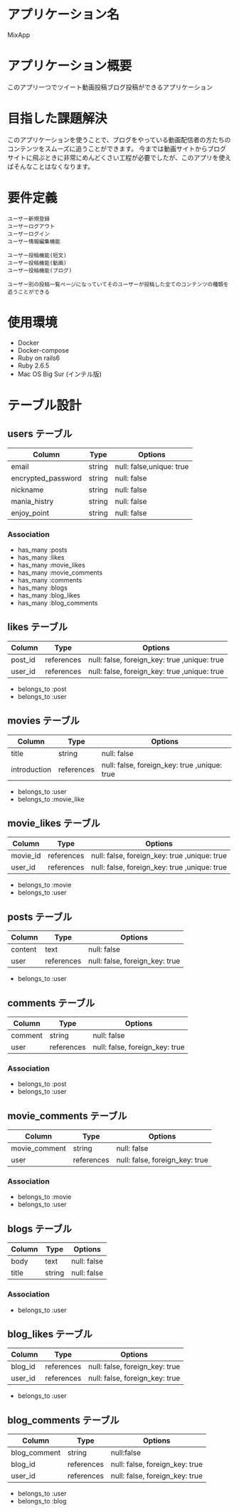 # アプリケーション名
MixApp

# アプリケーション概要
このアプリ一つでツイート動画投稿ブログ投稿ができるアプリケーション

# 目指した課題解決
このアプリケーションを使うことで、ブログをやっている動画配信者の方たちのコンテンツをスムーズに追うことができます。
今までは動画サイトからブログサイトに飛ぶときに非常にめんどくさい工程が必要でしたが、このアプリを使えばそんなことはなくなります。

# 要件定義
```ユーザー機能
ユーザー新規登録
ユーザーログアウト
ユーザーログイン
ユーザー情報編集機能

```

```投稿機能
ユーザー投稿機能(短文)
ユーザー投稿機能(動画)
ユーザー投稿機能(ブログ)
```

```プロフィール機能
ユーザー別の投稿一覧ページになっていてそのユーザーが投稿した全てのコンテンツの種類を追うことができる
```
# 使用環境
- Docker
- Docker-compose 
- Ruby on rails6
- Ruby 2.6.5
- Mac OS Big Sur (インテル版)

# テーブル設計

## users テーブル

| Column   | Type   | Options     |
| -------- | ------ | ----------- |
| email    | string | null: false,unique: true |
| encrypted_password | string | null: false |
| nickname |string  | null: false |
| mania_histry|string  | null: false |
| enjoy_point |string  | null: false |

### Association
- has_many :posts
- has_many :likes
- has_many :movie_likes
- has_many :movie_comments
- has_many :comments
- has_many :blogs
- has_many :blog_likes
- has_many :blog_comments
## likes テーブル

| Column   | Type   | Options     |
| -------- | ------ | ----------- |
| post_id  | references | null: false, foreign_key: true ,unique: true |
| user_id  | references | null: false, foreign_key: true ,unique: true |

- belongs_to :post
- belongs_to :user

## movies テーブル

| Column   | Type   | Options     |
| -------- | ------ | ----------- |
| title    | string | null: false |
| introduction  | references | null: false, foreign_key: true ,unique: true |

- belongs_to :user
- belongs_to :movie_like


## movie_likes テーブル

| Column   | Type   | Options     |
| -------- | ------ | ----------- |
| movie_id  | references | null: false, foreign_key: true ,unique: true |
| user_id  | references | null: false, foreign_key: true ,unique: true |

- belongs_to :movie
- belongs_to :user

## posts テーブル

| Column   | Type   | Options     |
| -------- | ------ | ----------- |
| content  | text   | null: false  |
| user     | references | null: false, foreign_key: true |

- belongs_to :user


## comments テーブル

| Column   | Type   | Options     |
| -------- | ------ | ----------- |
| comment  | string | null: false  |
| user     | references | null: false, foreign_key: true |

### Association 

- belongs_to :post
- belongs_to :user

## movie_comments テーブル

| Column   | Type   | Options     |
| -------- | ------ | ----------- |
| movie_comment  | string | null: false  |
| user     | references | null: false, foreign_key: true |

### Association 

- belongs_to :movie
- belongs_to :user

## blogs テーブル

| Column   | Type   | Options     |
| -------- | ------ | ----------- |
| body     | text | null: false  |
| title    | string | null: false  |

### Association 
- belongs_to :user

## blog_likes テーブル

| Column   | Type   | Options     |
| -------- | ------ | ----------- |
| blog_id  | references | null: false, foreign_key: true  |
| user_id    | references | null: false, foreign_key: true  |

- belongs_to :user

## blog_comments テーブル

| Column   | Type   | Options     |
| -------- | ------ | ----------- |
|blog_comment |string|null:false  |
| blog_id  | references | null: false, foreign_key: true |
| user_id  | references | null: false, foreign_key: true |

- belongs_to :user
- belongs_to :blog




















